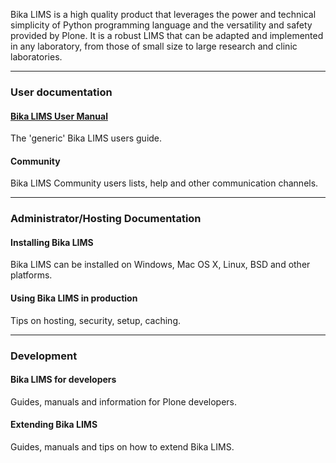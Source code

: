 Bika LIMS is a high quality product that leverages the power and technical simplicity of Python programming language and the versatility and safety provided by Plone. It is a robust LIMS that can be adapted and implemented in any laboratory, from those of small size to large research and clinic laboratories.

***
### User documentation
#### [Bika LIMS User Manual](http://bika3.bikalabs.com/knowledge-centre/manual/bika-3-user-manual)
The 'generic' Bika LIMS users guide.

#### Community
Bika LIMS Community users lists, help and other communication channels.

***

### Administrator/Hosting Documentation
#### Installing Bika LIMS
Bika LIMS can be installed on Windows, Mac OS X, Linux, BSD and other platforms.

#### Using Bika LIMS in production
Tips on hosting, security, setup, caching.

***
### Development
#### Bika LIMS for developers
Guides, manuals and information for Plone developers.

#### Extending Bika LIMS
Guides, manuals and tips on how to extend Bika LIMS.